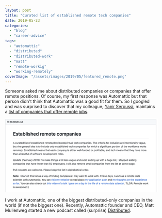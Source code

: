 ```yaml
---
layout: post
title: "Curated list of established remote tech companies"
date: 2019-05-23
categories: 
  - "blog"
  - "career-advice"
tags: 
  - "automattic"
  - "distributed"
  - "distributed-work"
  - "matt"
  - "remote-workig"
  - "working-remotely"
coverImage: "/assets/images/2019/05/featured_remote.png"
---
```


Someone asked me about distributed companies or companies that offer remote positions. Of course, my first response was Automattic but that person didn't think that Automattic was a good fit for them. So I googled and was surprised to discover that my colleague, [Yanir Seroussi](http://yanirseroussi.com/), maintains a [list of companies that offer remote jobs](https://github.com/yanirs/established-remote).

![](/assets/images/2019/05/image-2.png)

I work at Automattic, one of the biggest distributed-only companies in the world (if not the biggest one). Recently, Automattic founder and CEO, Matt Mullenweg started a new podcast called (surprise) [Distributed](https://distributed.blog/podcast/).
